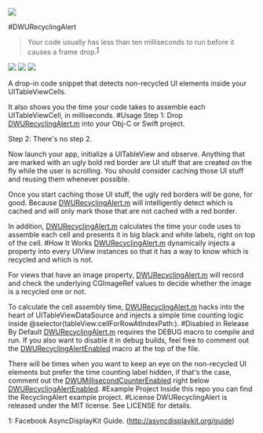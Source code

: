 ![][demo]

#DWURecyclingAlert
> Your code usually has less than ten milliseconds to run before it causes a frame drop.<sup>[1](#myfootnote1)</sup>
>

[![](https://img.shields.io/badge/build-passing-green.svg)][project]
[![](https://img.shields.io/badge/license-MIT-blue.svg)][license]
[![](https://img.shields.io/badge/swift-compatible-orange.svg)][project]

A drop-in code snippet that detects non-recycled UI elements inside your UITableViewCells.

It also shows you the time your code takes to assemble each UITableViewCell, in milliseconds.
#Usage
Step 1: Drop [DWURecyclingAlert.m][code] into your Obj-C or Swift project.

Step 2: There's no step 2. 

Now launch your app, initialize a UITableView and observe. Anything that are marked with an ugly bold red border are UI stuff that are created on the fly while the user is scrolling. You should consider caching those UI stuff and reusing them whenever possible.

Once you start caching those UI stuff, the ugly red borders will be gone, for good. Because [DWURecyclingAlert.m][code] will intelligently detect which is cached and will only mark those that are not cached with a red border.

In addition, [DWURecyclingAlert.m][code] calculates the time your code uses to assemble each cell and presents it in big black and white labels, right on top of the cell.
#How It Works
[DWURecyclingAlert.m][code] dynamically injects a property into every UIView instances so that it has a way to know which is recycled and which is not. 

For views that have an image property, [DWURecyclingAlert.m][code] will record and check the underlying CGImageRef values to decide whether the image is a recycled one or not.

To calculate the cell assembly time, [DWURecyclingAlert.m][code] hacks into the heart of UITableViewDataSource and injects a simple time counting logic inside @selector(tableView:cellForRowAtIndexPath:).
#Disabled in Release  By Default
[DWURecyclingAlert.m][code] requires the DEBUG macro to compile and run. If you also want to disable it in debug builds, feel free to comment out the [DWURecyclingAlertEnabled][code_line_23] macro at the top of the file.

There will be times when you want to keep an eye on the non-recycled UI elements but prefer the time counting label hidden, if that's the case, comment out the [DWUMillisecondCounterEnabled][code_line_26] right below [DWURecyclingAlertEnabled][code_line_23].
#Example Project
Inside this repo you can find the RecyclingAlert example project. 
#License
DWURecyclingAlert is released under the MIT license. See LICENSE for details.

[code]: ./RecyclingAlert/DWURecyclingAlert/DWURecyclingAlert.m
[code_line_23]: ./RecyclingAlert/DWURecyclingAlert/DWURecyclingAlert.m#L23
[code_line_26]: ./RecyclingAlert/DWURecyclingAlert/DWURecyclingAlert.m#L26
[project]: https://github.com/diwu/DWURecyclingAlert
[demo]: https://github.com/diwu/ui-markdown-store/blob/master/demo_2.gif
[license]: ./LICENSE
<a name="myfootnote1">1</a>: Facebook AsyncDisplayKit Guide. (http://asyncdisplaykit.org/guide)